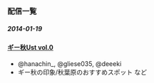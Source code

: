 ### 配信一覧

##### 2014-01-19

#### [ギー秋Ust vol.0](http://www.ustream.tv/recorded/42870544)

- @hanachin_, @gliese035, @deeeki
- ギー秋の印象/秋葉原のおすすめスポット など
